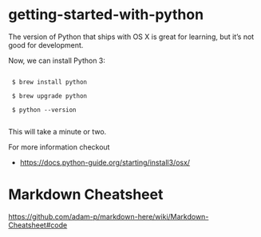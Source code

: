 # getting-started-with-python


The version of Python that ships with OS X is great for learning, but it’s not good for development. 

Now, we can install Python 3:

```

 $ brew install python
 
 $ brew upgrade python
 
 $ python --version
 
```
This will take a minute or two.

For more information checkout 
- https://docs.python-guide.org/starting/install3/osx/


# Markdown Cheatsheet
https://github.com/adam-p/markdown-here/wiki/Markdown-Cheatsheet#code

